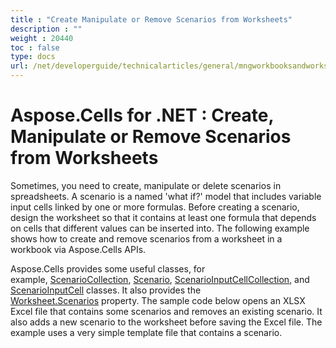 ```yaml
---
title : "Create Manipulate or Remove Scenarios from Worksheets" 
description : "" 
weight : 20440 
toc : false
type: docs
url: /net/developerguide/technicalarticles/general/mngworkbooksandworksheets/create+manipulate+or+remove+scenarios+from+worksheets/
---
```


# Aspose.Cells for .NET : Create, Manipulate or Remove Scenarios from Worksheets


Sometimes, you need to create, manipulate or delete scenarios in spreadsheets. A scenario is a named 'what if?' model that includes variable input cells linked by one or more formulas. Before creating a scenario, design the worksheet so that it contains at least one formula that depends on cells that different values can be inserted into. The following example shows how to create and remove scenarios from a worksheet in a workbook via Aspose.Cells APIs.

Aspose.Cells provides some useful classes, for example, [ScenarioCollection](https://apireference.aspose.com/net/cells/aspose.cells/scenariocollection), [Scenario](https://apireference.aspose.com/net/cells/aspose.cells/scenario), [ScenarioInputCellCollection](https://apireference.aspose.com/net/cells/aspose.cells/scenarioinputcellcollection), and [ScenarioInputCell](https://apireference.aspose.com/net/cells/aspose.cells/scenarioinputcell) classes. It also provides the [Worksheet.Scenarios](https://apireference.aspose.com/net/cells/aspose.cells/worksheet/properties/scenarios) property. The sample code below opens an XLSX Excel file that contains some scenarios and removes an existing scenario. It also adds a new scenario to the worksheet before saving the Excel file. The example uses a very simple template file that contains a scenario.

